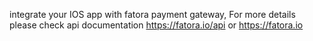 integrate your IOS app with fatora payment gateway, For more details please check api documentation https://fatora.io/api or https://fatora.io




